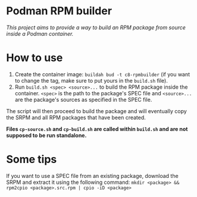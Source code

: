 # Podman RPM builder
*This project aims to provide a way to build an RPM package from source inside a Podman container.*

# How to use
1. Create the container image: `buildah bud -t c8-rpmbuilder` (if you want to change the tag, make sure to put yours in the `build.sh` file).
2. Run `build.sh <spec> <source>...` to build the RPM package inside the container.
`<spec>` is the path to the package's SPEC file and `<source>...` are the package's sources as specified in the SPEC file.

The script will then proceed to build the package and will eventually copy the SRPM and all RPM packages that have been created.

**Files `cp-source.sh` and `cp-build.sh` are called within `build.sh` and are not supposed to be run standalone.**

# Some tips
If you want to use a SPEC file from an existing package, download the SRPM and extract it using the following command:
`mkdir <package> && rpm2cpio <package>.src.rpm | cpio -iD <package>`

